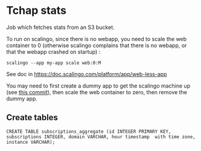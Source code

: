 # Tchap stats

Job which fetches stats from an S3 bucket.

To run on scalingo, since there is no webapp, you need to scale the web container to 0 (otherwise scalingo complains that there is no webapp, or that the webapp crashed on startup) :

`scalingo --app my-app scale web:0:M`

See doc in https://doc.scalingo.com/platform/app/web-less-app

You may need to first create a dummy app to get the scalingo machine up (see [this commit](https://github.com/tchapgouv/tchap-stats/commit/ad9ab080922d8150e69dc224b87562898038f6b8)), then scale the web container to zero, then remove the dummy app.

## Create tables
```CREATE TABLE subscriptions_aggregate (id INTEGER PRIMARY KEY, subscriptions INTEGER, domain VARCHAR, hour timestamp  with time zone, instance VARCHAR);```